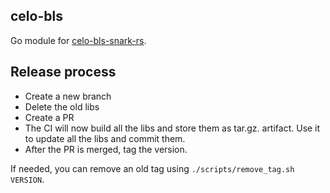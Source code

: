 celo-bls
-----------

Go module for [celo-bls-snark-rs](https://github.com/celo-org/celo-bls-snark-rs/).

## Release process

* Create a new branch
* Delete the old libs
* Create a PR
* The CI will now build all the libs and store them as tar.gz. artifact. Use it to update all the libs and commit them.
* After the PR is merged, tag the version.

If needed, you can remove an old tag using `./scripts/remove_tag.sh VERSION`.
